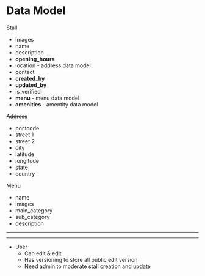 # Data Model

Stall

- images
- name
- description
- **opening_hours**
- location - address data model
- contact
- **created_by**
- **updated_by**
- is_verified
- **menu** - menu data model
- **amenities** - amentity data model

~~Address~~

- postcode
- street 1
- street 2
- city
- latitude
- longitude
- state
- country

Menu

- name
- images
- main_category
- sub_category
- description

---

---

- User
  - Can edit & edit
  - Has versioning to store all public edit version
  - Need admin to moderate stall creation and update
